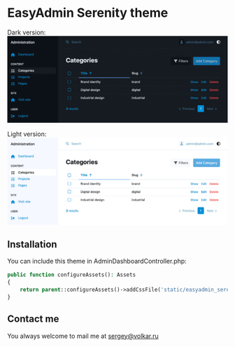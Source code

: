 # EasyAdmin Serenity theme

Dark version:
![EasyAdmin Serenity dark theme](https://github.com/volkar/easyadmin-serenity-theme/blob/main/preview/serenity-preview-dark.jpg?raw=true)

Light version:
![EasyAdmin Serenity light theme](https://github.com/volkar/easyadmin-serenity-theme/blob/main/preview/serenity-preview-light.jpg?raw=true)

## Installation
You can include this theme in AdminDashboardController.php:
```php
public function configureAssets(): Assets
{
    return parent::configureAssets()->addCssFile('static/easyadmin_serenity_theme.css');
}
```

## Contact me

You always welcome to mail me at sergey@volkar.ru